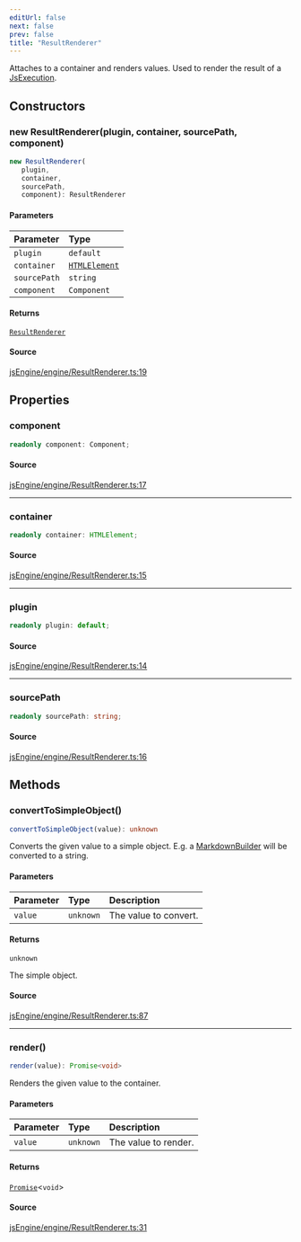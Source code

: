 ```yaml
---
editUrl: false
next: false
prev: false
title: "ResultRenderer"
---
```


Attaches to a container and renders values.
Used to render the result of a [JsExecution](../../../../../obsidian-js-engine-plugin-docs/api/classes/jsexecution).

## Constructors

### new ResultRenderer(plugin, container, sourcePath, component)

```ts
new ResultRenderer(
   plugin, 
   container, 
   sourcePath, 
   component): ResultRenderer
```

#### Parameters

| Parameter | Type |
| :------ | :------ |
| `plugin` | `default` |
| `container` | [`HTMLElement`](https://developer.mozilla.org/docs/Web/API/HTMLElement) |
| `sourcePath` | `string` |
| `component` | `Component` |

#### Returns

[`ResultRenderer`](ResultRenderer.md)

#### Source

[jsEngine/engine/ResultRenderer.ts:19](https://github.com/mProjectsCode/obsidian-js-engine-plugin/blob/ed3359bafa6ca5667a1f852b3d8e87476c86ce23/jsEngine/engine/ResultRenderer.ts#L19)

## Properties

### component

```ts
readonly component: Component;
```

#### Source

[jsEngine/engine/ResultRenderer.ts:17](https://github.com/mProjectsCode/obsidian-js-engine-plugin/blob/ed3359bafa6ca5667a1f852b3d8e87476c86ce23/jsEngine/engine/ResultRenderer.ts#L17)

***

### container

```ts
readonly container: HTMLElement;
```

#### Source

[jsEngine/engine/ResultRenderer.ts:15](https://github.com/mProjectsCode/obsidian-js-engine-plugin/blob/ed3359bafa6ca5667a1f852b3d8e87476c86ce23/jsEngine/engine/ResultRenderer.ts#L15)

***

### plugin

```ts
readonly plugin: default;
```

#### Source

[jsEngine/engine/ResultRenderer.ts:14](https://github.com/mProjectsCode/obsidian-js-engine-plugin/blob/ed3359bafa6ca5667a1f852b3d8e87476c86ce23/jsEngine/engine/ResultRenderer.ts#L14)

***

### sourcePath

```ts
readonly sourcePath: string;
```

#### Source

[jsEngine/engine/ResultRenderer.ts:16](https://github.com/mProjectsCode/obsidian-js-engine-plugin/blob/ed3359bafa6ca5667a1f852b3d8e87476c86ce23/jsEngine/engine/ResultRenderer.ts#L16)

## Methods

### convertToSimpleObject()

```ts
convertToSimpleObject(value): unknown
```

Converts the given value to a simple object.
E.g. a [MarkdownBuilder](../../../../../obsidian-js-engine-plugin-docs/api/classes/markdownbuilder) will be converted to a string.

#### Parameters

| Parameter | Type | Description |
| :------ | :------ | :------ |
| `value` | `unknown` | The value to convert. |

#### Returns

`unknown`

The simple object.

#### Source

[jsEngine/engine/ResultRenderer.ts:87](https://github.com/mProjectsCode/obsidian-js-engine-plugin/blob/ed3359bafa6ca5667a1f852b3d8e87476c86ce23/jsEngine/engine/ResultRenderer.ts#L87)

***

### render()

```ts
render(value): Promise<void>
```

Renders the given value to the container.

#### Parameters

| Parameter | Type | Description |
| :------ | :------ | :------ |
| `value` | `unknown` | The value to render. |

#### Returns

[`Promise`](https://developer.mozilla.org/docs/Web/JavaScript/Reference/Global_Objects/Promise)\<`void`\>

#### Source

[jsEngine/engine/ResultRenderer.ts:31](https://github.com/mProjectsCode/obsidian-js-engine-plugin/blob/ed3359bafa6ca5667a1f852b3d8e87476c86ce23/jsEngine/engine/ResultRenderer.ts#L31)

